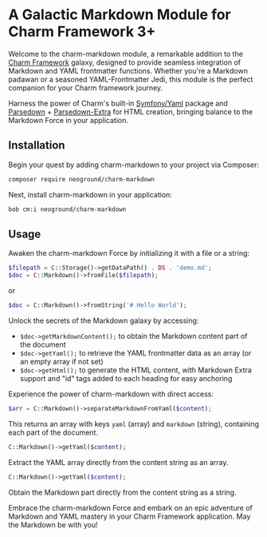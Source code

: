 # A Galactic Markdown Module for Charm Framework 3+

Welcome to the charm-markdown module, a remarkable addition to the 
[Charm Framework](https://github.com/neoground/charm) galaxy,
designed to provide seamless integration of Markdown and YAML frontmatter functions. 
Whether you're a Markdown padawan or a seasoned YAML-Frontmatter Jedi, this module is the
perfect companion for your Charm framework journey.

Harness the power of Charm's built-in [Symfony/Yaml](https://symfony.com/doc/current/components/yaml.html)
package and [Parsedown](https://github.com/erusev/parsedown) + [Parsedown-Extra](https://github.com/erusev/parsedown-extra) 
for HTML creation, bringing balance to the Markdown Force in your application.

## Installation

Begin your quest by adding charm-markdown to your project via Composer:

```bash
composer require neoground/charm-markdown
```

Next, install charm-markdown in your application:

```bash
bob cm:i neoground/charm-markdown
```

## Usage

Awaken the charm-markdown Force by initializing it with a file or a string:

```php
$filepath = C::Storage()->getDataPath() . DS . 'demo.md';
$doc = C::Markdown()->fromFile($filepath);
```

or

```php
$doc = C::Markdown()->fromString('# Hello World');
```

Unlock the secrets of the Markdown galaxy by accessing:

- `$doc->getMarkdownContent();` to obtain the Markdown content part of the document
- `$doc->getYaml();` to retrieve the YAML frontmatter data as an array (or an empty array if not set)
- `$doc->getHtml();` to generate the HTML content, with Markdown Extra support and "id" tags added to each heading for
  easy anchoring

Experience the power of charm-markdown with direct access:

```php
$arr = C::Markdown()->separateMarkdownFromYaml($content);

```

This returns an array with keys `yaml` (array) and `markdown` (string), containing each part of the document.

```php
C::Markdown()->getYaml($content);
```

Extract the YAML array directly from the content string as an array.

```php
C::Markdown()->getYaml($content);
```

Obtain the Markdown part directly from the content string as a string.

Embrace the charm-markdown Force and embark on an epic adventure of Markdown and YAML mastery in your Charm Framework
application. May the Markdown be with you!
